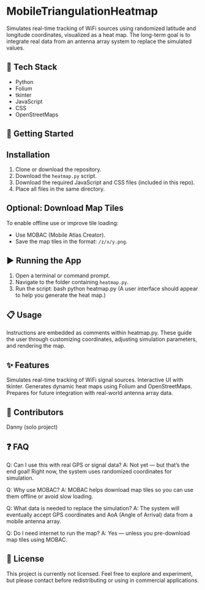 # MobileTriangulationHeatmap

Simulates real-time tracking of WiFi sources using randomized latitude and longitude coordinates, visualized as a heat map. The long-term goal is to integrate real data from an antenna array system to replace the simulated values.

## 🔧 Tech Stack
- Python
- Folium
- tkinter
- JavaScript
- CSS
- OpenStreetMaps

## 🚀 Getting Started

## Installation
1. Clone or download the repository.
2. Download the `heatmap.py` script.
3. Download the required JavaScript and CSS files (included in this repo).
4. Place all files in the same directory.

## Optional: Download Map Tiles
To enable offline use or improve tile loading:
- Use MOBAC (Mobile Atlas Creator).
- Save the map tiles in the format: `/z/x/y.png`.

## ▶️ Running the App
1. Open a terminal or command prompt.
2. Navigate to the folder containing `heatmap.py`.
3. Run the script: bash python heatmap.py (A user interface should appear to help you generate the heat map.)

## 📋 Usage
Instructions are embedded as comments within heatmap.py. These guide the user through customizing coordinates, adjusting simulation parameters, and rendering the map.

## ✨ Features
Simulates real-time tracking of WiFi signal sources.
Interactive UI with tkinter.
Generates dynamic heat maps using Folium and OpenStreetMaps.
Prepares for future integration with real-world antenna array data.

## 👤 Contributors
Danny (solo project)

## ❓ FAQ
Q: Can I use this with real GPS or signal data?
A: Not yet — but that’s the end goal! Right now, the system uses randomized coordinates for simulation.

Q: Why use MOBAC?
A: MOBAC helps download map tiles so you can use them offline or avoid slow loading.

Q: What data is needed to replace the simulation?
A: The system will eventually accept GPS coordinates and AoA (Angle of Arrival) data from a mobile antenna array.

Q: Do I need internet to run the map?
A: Yes — unless you pre-download map tiles using MOBAC.

## 📄 License
This project is currently not licensed. Feel free to explore and experiment, but please contact before redistributing or using in commercial applications.
